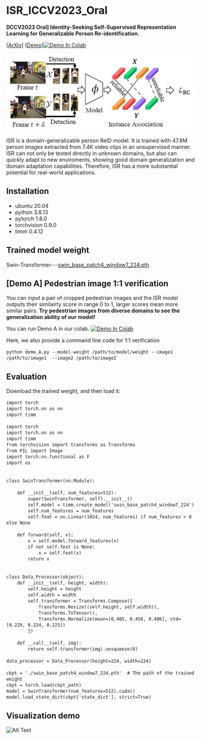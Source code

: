 # ISR_ICCV2023_Oral
**[ICCV2023 Oral] Identity-Seeking Self-Supervised Representation Learning for Generalizable Person Re-identification.**

[[ArXiv](https://arxiv.org/pdf/2308.08887.pdf)] [[Demo](https://colab.research.google.com/drive/1MqEJ_O-e753N9NEVkvYcMZmlHlIWgcv6#scrollTo=hPiYsyp-hZbb)][![Demo In Colab](https://colab.research.google.com/assets/colab-badge.svg)](https://colab.research.google.com/drive/1MqEJ_O-e753N9NEVkvYcMZmlHlIWgcv6#scrollTo=hPiYsyp-hZbb)
<p align="center"> <img src="./demo/ISR.JPG" width="500"/> 

ISR is a domain-generalizable person ReID model. It is trained with 47.8M person images extracted from 7.4K video clips in an unsupervised manner. ISR can not only be tested directly in unknown domains, but also can quickly adapt to new enviroments, showing good domain generalization and domain adaptation capabilities. Therefore, ISR has a more substantial potential for real-world applications.

## Installation
+ ubuntu 20.04
+ python 3.8.13
+ pytorch 1.8.0
+ torchvision 0.9.0
+ timm 0.4.12

## Trained model weight
Swin-Transformer---[swin_base_patch4_window7_224.pth](https://cloud.tsinghua.edu.cn/f/facfc952bee74940b106/?dl=1)

## [Demo A] Pedestrian image 1:1 verification
You can input a pair of cropped pedestrian images and the ISR model outputs their similairty score in range 0 to 1, larger scores mean more similar pairs. **Try pedestrian images from diverse domains to see the generalization ability of our model!**

You can run Demo A in our colab. [![Demo In Colab](https://colab.research.google.com/assets/colab-badge.svg)](https://colab.research.google.com/drive/1MqEJ_O-e753N9NEVkvYcMZmlHlIWgcv6#scrollTo=hPiYsyp-hZbb)

Here, we also provide a command line code for 1:1 verification
```python'''
python demo_A.py --model-weight /path/to/model/weight --image1 /path/to/image1  --image2 /path/to/image2
```


## Evaluation
Download the trained weight, and then load it:
```python'''
import torch
import torch.nn as nn
import timm

import torch
import torch.nn as nn
import timm
from torchvision import transforms as Transforms
from PIL import Image
import torch.nn.functional as F
import os


class SwinTransformer(nn.Module):

    def __init__(self, num_features=512):
        super(SwinTransformer, self).__init__()
        self.model = timm.create_model('swin_base_patch4_window7_224')
        self.num_features = num_features
        self.feat = nn.Linear(1024, num_features) if num_features > 0 else None

    def forward(self, x):
        x = self.model.forward_features(x)
        if not self.feat is None:
            x = self.feat(x)
        return x


class Data_Processor(object):
    def __init__(self, height, width):
        self.height = height
        self.width = width
        self.transformer = Transforms.Compose([
            Transforms.Resize((self.height, self.width)),
            Transforms.ToTensor(),
            Transforms.Normalize(mean=[0.485, 0.456, 0.406], std=[0.229, 0.224, 0.225])
        ])

    def __call__(self, img):
        return self.transformer(img).unsqueeze(0)

data_processor = Data_Processor(height=224, width=224)

ckpt = './swin_base_patch4_window7_224.pth'  # The path of the trained weight
ckpt = torch.load(ckpt_path)
model = SwinTransformer(num_features=512).cuda()
model.load_state_dict(ckpt['state_dict'], strict=True)
```

## Visualization demo
![Alt Text](https://github.com/dcp15/ISR_ICCV2023_Oral/blob/main/demo/demo-v1.gif)
